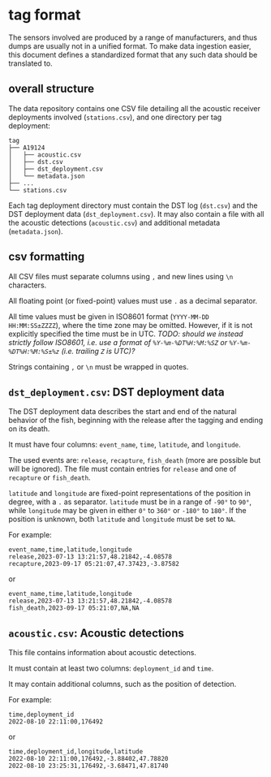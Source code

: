 # tag format

The sensors involved are produced by a range of manufacturers, and thus dumps are usually not in a unified format. To make data ingestion easier, this document defines a standardized format that any such data should be translated to.

## overall structure

The data repository contains one CSV file detailing all the acoustic receiver deployments involved (`stations.csv`), and one directory per tag deployment:

```
tag
├── A19124
│   ├── acoustic.csv
│   ├── dst.csv
│   ├── dst_deployment.csv
│   └── metadata.json
├── ...
└── stations.csv
```

Each tag deployment directory must contain the DST log (`dst.csv`) and the DST deployment data (`dst_deployment.csv`). It may also contain a file with all the acoustic detections (`acoustic.csv`) and additional metadata (`metadata.json`).

## csv formatting

All CSV files must separate columns using `,` and new lines using `\n` characters.

All floating point (or fixed-point) values must use `.` as a decimal separator.

All time values must be given in ISO8601 format (`YYYY-MM-DD HH:MM:SS±ZZZZ`), where the time zone may be omitted. However, if it is not explicitly specified the time must be in UTC. _TODO: should we instead strictly follow ISO8601, i.e. use a format of `%Y-%m-%DT%H:%M:%SZ` or `%Y-%m-%DT%H:%M:%S±%z` (i.e. trailing `Z` is UTC)?_

Strings containing `,` or `\n` must be wrapped in quotes.

## `dst_deployment.csv`: DST deployment data

The DST deployment data describes the start and end of the natural behavior of the fish, beginning with the release after the tagging and ending on its death.

It must have four columns: `event_name`, `time`, `latitude`, and `longitude`.

The used events are: `release`, `recapture`, `fish_death` (more are possible but will be ignored). The file must contain entries for `release` and one of `recapture` or `fish_death`.

`latitude` and `longitude` are fixed-point representations of the position in degree, with a `.` as separator. `latitude` must be in a range of `-90°` to `90°`, while `longitude` may be given in either `0°` to `360°` or `-180°` to `180°`. If the position is unknown, both `latitude` and `longitude` must be set to `NA`.

For example:

```csv
event_name,time,latitude,longitude
release,2023-07-13 13:21:57,48.21842,-4.08578
recapture,2023-09-17 05:21:07,47.37423,-3.87582
```

or

```csv
event_name,time,latitude,longitude
release,2023-07-13 13:21:57,48.21842,-4.08578
fish_death,2023-09-17 05:21:07,NA,NA
```

## `acoustic.csv`: Acoustic detections

This file contains information about acoustic detections.

It must contain at least two columns: `deployment_id` and `time`.

It may contain additional columns, such as the position of detection.

For example:

```csv
time,deployment_id
2022-08-10 22:11:00,176492
```

or

```csv
time,deployment_id,longitude,latitude
2022-08-10 22:11:00,176492,-3.88402,47.78820
2022-08-10 23:25:31,176492,-3.68471,47.81740
```
